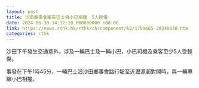 ```yaml
---
layout: post
title: 沙田鄉事會路有巴士與小巴相撞　5人輕傷
date: 2024-06-30 14:32:10.000000000 +08:00
link: https://news.rthk.hk/rthk/ch/component/k2/1759665-20240630.htm
categories: rthk
---
```


沙田下午發生交通意外，涉及一輛巴士及一輛小巴，小巴司機及乘客至少5人受輕傷。

事發在下午1時45分，一輛巴士沿沙田鄉事會路行駛至近瀝源邨對開時，與一輛專線小巴相撞。
